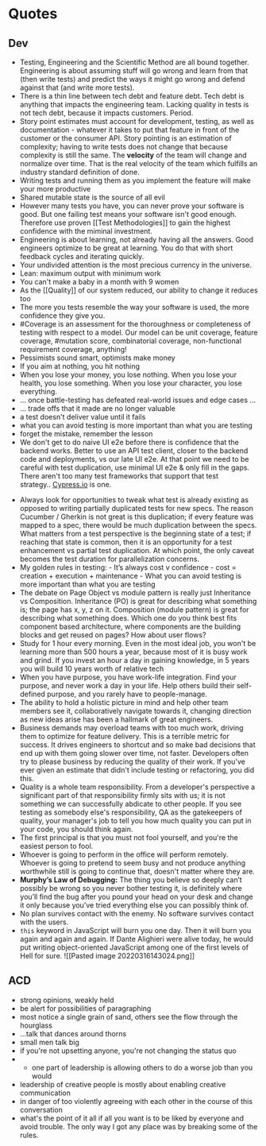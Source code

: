 # Quotes
## Dev
-   Testing, Engineering and the Scientific Method are all bound together. Engineering is about assuming stuff will go wrong and learn from that (then write tests) and predict the ways it might go wrong and defend against that (and write more tests).
-   There is a thin line between tech debt and feature debt. Tech debt is anything that impacts the engineering team. Lacking quality in tests is not tech debt, because it impacts customers. Period.
-   Story point estimates must account for development, testing, as well as documentation - whatever it takes to put that feature in front of the customer or the consumer API. Story pointing is an estimation of complexity; having to write tests does not change that because complexity is still the same. The **velocity** of the team will change and normalize over time. That is the real velocity of the team which fulfills an industry standard definition of done.
-   Writing tests and running them as you implement the feature will make your more productive
-   Shared mutable state is the source of all evil
-   However many tests you have, you can never prove your software is good. But one failing test means your software isn't good enough. Therefore use proven [[Test Methodologies]] to gain the highest confidence with the miminal investment.
-   Engineering is about learning, not already having all the answers. Good engineers optimize to be great at learning. You do that with short feedback cycles and iterating quickly.
-   Your undivided attention is the most precious currency in the universe.
-   Lean: maximum output with minimum work
-   You can't make a baby in a month with 9 women
-   As the [[Quality]] of our system reduced, our ability to change it reduces too
-   The more you tests resemble the way your software is used, the more confidence they give you. 
-   #Coverage is an assessment for the thoroughness or completeness of testing with respect to a model. Our model can be unit coverage, feature coverage, #mutation score, combinatorial coverage, non-functional requirement coverage, anything!
-   Pessimists sound smart, optimists make money
-   If you aim at nothing, you hit nothing
-   When you lose your money, you lose nothing. When you lose your health, you lose something. When you lose your character, you lose everything.
-   ... once battle-testing has defeated real-world issues and edge cases ...
-   ... trade offs that it made are no longer valuable
-   a test doesn't deliver value until it fails
-   what you can avoid testing is more important than what you are testing
-   forget the mistake, remember the lesson
-   We don't get to do naive UI e2e before there is confidence that the backend works. Better to use an API test client, closer to the backend code and deployments, vs our late UI e2e. At that point we need to be careful with test duplication, use minimal UI e2e & only fill in the gaps.  
There aren't too many test frameworks that support that test strategy.. [Cypress.io](https://www.linkedin.com/company/cypress.io/) is one.
*   Always look for opportunities to tweak what test is already existing as opposed to writing partially duplicated tests for new specs. The reason Cucumber / Gherkin is not great is this duplication; if every feature was mapped to a spec, there would be much duplication between the specs. What matters from a test perspective is the beginning state of a test; if reaching that state is common, then it is an opportunity for a test enhancement vs partial test duplication. At which point, the only caveat becomes the test duration for parallelization concerns.
* My golden rules in testing: - It’s always cost v confidence - cost = creation + execution + maintenance - What you can avoid testing is more important than what you are testing
*   The debate on Page Object vs module pattern is really just Inheritance vs Composition.  Inheritance (PO) is great for describing what something is; the page has x, y, z on it.  Composition (module pattern) is great for describing what something does. Which one do you think best fits component based architecture, where components are the building blocks and get reused on pages? How about user flows?
*   Study for 1 hour every morning. Even in the most ideal job, you won't be learning more than 500 hours a year, because most of it is busy work and grind. If you invest an hour a day in gaining knowledge, in 5 years you will build 10 years worth of relative tech
*   When you have purpose, you have work-life integration. Find your purpose, and never work a day in your life. Help others build their self-defined purpose, and you rarely have to people-manage.
*   The ability to hold a holistic picture in mind and help other team members see it, collaboratively navigate towards it, changing direction as new ideas arise has been a hallmark of great engineers.
*   Business demands may overload teams with too much work, driving them to optimize for feature delivery. This is a terrible metric for success. It drives engineers to shortcut and so make bad decisions that end up with them going slower over time, not faster. Developers often try to please business by reducing the quality of their work. If you've ever given an estimate that didn't include testing or refactoring, you did this.
*   Quality is a whole team responsibility. From a developer's perspective a significant part of that responsibility firmly sits with us; it is not something we can successfully abdicate to other people. If you see testing as somebody else's responsibility, QA as the gatekeepers of quality, your manager's job to tell you how much quality you can put in your code, you should think again.
*   The first principal is that you must not fool yourself, and you're the easiest person to fool.
*   Whoever is going to perform in the office will perform remotely. Whoever is going to pretend to seem busy and not produce anything worthwhile still is going to continue that, doesn't matter where they are.
*   **Murphy’s Law of Debugging:** The thing you believe so deeply can’t possibly be wrong so you never bother testing it, is definitely where you’ll find the bug after you pound your head on your desk and change it only because you’ve tried everything else you can possibly think of.
*   No plan survives contact with the enemy. No software survives contact with the users.
* `this` keyword in JavaScript will burn you one day. Then it will burn you again and again and again. If Dante Alighieri were alive today, he would put writing object-oriented JavaScript among one of the first levels of Hell for sure. ![[Pasted image 20220316143024.png]]

## ACD
-   strong opinions, weakly held
-   be alert for possibilities of paragraphing
-   most notice a single grain of sand, others see the flow through the hourglass
-   ...talk that dances around thorns 
-   small men talk big 
-   if you're not upsetting anyone, you're not changing the status quo
- -   one part of leadership is allowing others to do a worse job than you would
-   leadership of creative people is mostly about enabling creative communication
-   in danger of too violently agreeing with each other in the course of this conversation
-   what's the point of it all if all you want is to be liked by everyone and avoid trouble. The only way I got any place was by breaking some of the rules.
